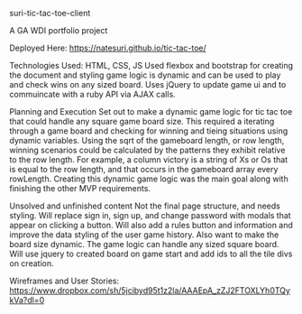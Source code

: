 suri-tic-tac-toe-client

A GA WDI portfolio project

Deployed Here: https://natesuri.github.io/tic-tac-toe/

Technologies Used: HTML, CSS, JS
  Used flexbox and bootstrap for creating the document and styling
  game logic is dynamic and can be used to play and check wins on any sized board.
  Uses jQuery to update game ui and to commuincate with a ruby API via AJAX calls.

Planning and Execution
  Set out to make a dynamic game logic for tic tac toe that could handle any square game board size.
  This required a iterating through a game board and checking for winning and tieing situations using dynamic variables.
  Using the sqrt of the gameboard length, or row length,
  winning scenarios could be calculated by the patterns they exhibit relative to the row length.
  For example, a column victory is a string of Xs or Os that is equal to the row length, and
  that occurs in the gameboard array every rowLength.
  Creating this dynamic game logic was the main goal along with finishing the other MVP requirements.

Unsolved and unfinished content
  Not the final page structure, and needs styling.
  Will replace sign in, sign up, and change password with modals that appear on clicking a button.
  Will also add a rules button and information and improve the data styling
  of the user game history.
  Also want to make the board size dynamic. The game logic can handle any sized square board.
  Will use jquery to created board on game start and add ids to all the tile divs on creation.

Wireframes and User Stories:
  https://www.dropbox.com/sh/5jcibyd95t1z2la/AAAEpA_zZJ2FTOXLYh0TQykVa?dl=0

